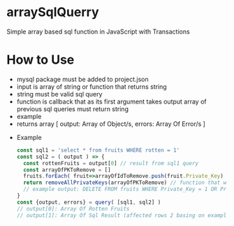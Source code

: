 # arraySqlQuerry
Simple array based sql function in JavaScript with Transactions


# How to Use
- mysql package must be added to project.json
- input is array of string or function that returns string
- string must be valid sql query
- function is callback that as its first argument takes output array of previous sql queries must return string
- example
- returns array [ output: Array of Object/s, errors: Array Of Error/s ]

* Example
  ```javascript
  const sql1 = 'select * from fruits WHERE rotten = 1'
  const sql2 = ( output ) => {
    const rottenFruits = output[0] // result from sql1 query
    const arrayOfPKToRemove = []
    fruits.forEach( fruit=>arrayOfIdToRemove.push(fruit.Private_Key) )
    return removeAllPrivateKeys(arrayOfPKToRemove) // function that will create delete query string for each key in array
    // example output: DELETE FROM fruits WHERE Private_Key = 1 OR Private_Key = 7
  }
  const {output, errors} = query( [sql1, sql2] )
  // output[0]: Array Of Rotten Fruits
  // output[1]: Array Of Sql Result (affected rows 2 basing on example)
  ```

